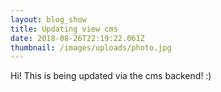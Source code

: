```yaml
---
layout: blog_show
title: Updating view cms
date: 2018-08-26T22:19:22.061Z
thumbnail: /images/uploads/photo.jpg
---
```

Hi! This is being updated via the cms backend! :)

